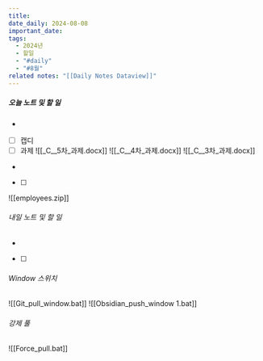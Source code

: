 ```yaml
---
title: 
date_daily: 2024-08-08
important_date: 
tags:
  - 2024년
  - 할일
  - "#daily"
  - "#8월"
related notes: "[[Daily Notes Dataview]]"
---
```

##### 오늘 노트 및 할 일 
- 
- [ ] 캡디 
- [ ] 과제
![[_C__5차_과제.docx]]
![[_C__4차_과제.docx]]
![[_C__3차_과제.docx]]
- 
- [ ]  

![[employees.zip]]


###### 내일 노트 및 할 일
- 
- [ ] 


######  Window 스위치
![[Git_pull_window.bat]]
![[Obsidian_push_window 1.bat]]



###### 강제 풀
![[Force_pull.bat]]